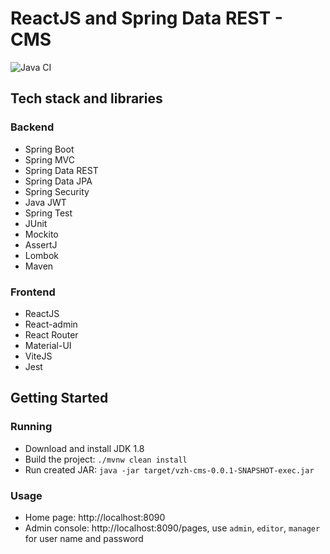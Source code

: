 # ReactJS and Spring Data REST - CMS
![Java CI](https://github.com/vzhyhunou/vzh-cms/actions/workflows/deploy.yml/badge.svg)
## Tech stack and libraries
### Backend
- Spring Boot
- Spring MVC
- Spring Data REST
- Spring Data JPA
- Spring Security
- Java JWT
- Spring Test
- JUnit
- Mockito
- AssertJ
- Lombok
- Maven
### Frontend
- ReactJS
- React-admin
- React Router
- Material-UI
- ViteJS
- Jest

## Getting Started
### Running
- Download and install JDK 1.8
- Build the project: `./mvnw clean install`
- Run created JAR: `java -jar target/vzh-cms-0.0.1-SNAPSHOT-exec.jar`
### Usage
- Home page: http://localhost:8090
- Admin console: http://localhost:8090/pages, use `admin`, `editor`, `manager` for user name and password
